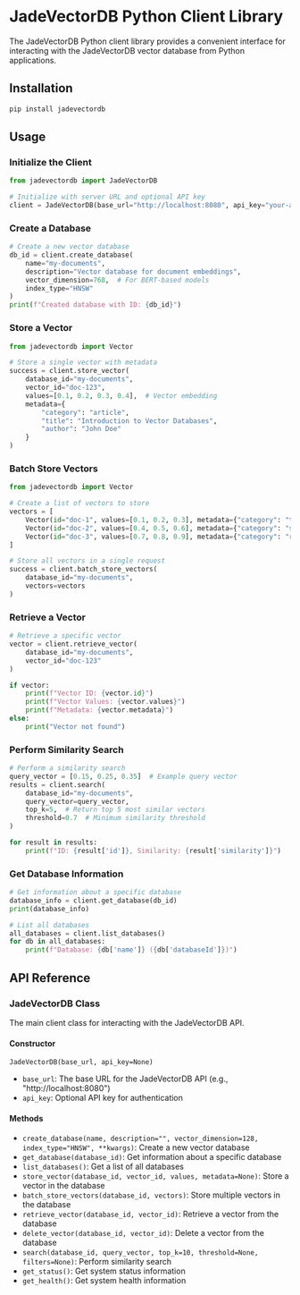 # JadeVectorDB Python Client Library

The JadeVectorDB Python client library provides a convenient interface for interacting with the JadeVectorDB vector database from Python applications.

## Installation

```bash
pip install jadevectordb
```

## Usage

### Initialize the Client

```python
from jadevectordb import JadeVectorDB

# Initialize with server URL and optional API key
client = JadeVectorDB(base_url="http://localhost:8080", api_key="your-api-key")
```

### Create a Database

```python
# Create a new vector database
db_id = client.create_database(
    name="my-documents",
    description="Vector database for document embeddings",
    vector_dimension=768,  # For BERT-based models
    index_type="HNSW"
)
print(f"Created database with ID: {db_id}")
```

### Store a Vector

```python
from jadevectordb import Vector

# Store a single vector with metadata
success = client.store_vector(
    database_id="my-documents",
    vector_id="doc-123",
    values=[0.1, 0.2, 0.3, 0.4],  # Vector embedding
    metadata={
        "category": "article",
        "title": "Introduction to Vector Databases",
        "author": "John Doe"
    }
)
```

### Batch Store Vectors

```python
from jadevectordb import Vector

# Create a list of vectors to store
vectors = [
    Vector(id="doc-1", values=[0.1, 0.2, 0.3], metadata={"category": "tech"}),
    Vector(id="doc-2", values=[0.4, 0.5, 0.6], metadata={"category": "science"}),
    Vector(id="doc-3", values=[0.7, 0.8, 0.9], metadata={"category": "research"})
]

# Store all vectors in a single request
success = client.batch_store_vectors(
    database_id="my-documents",
    vectors=vectors
)
```

### Retrieve a Vector

```python
# Retrieve a specific vector
vector = client.retrieve_vector(
    database_id="my-documents",
    vector_id="doc-123"
)

if vector:
    print(f"Vector ID: {vector.id}")
    print(f"Vector Values: {vector.values}")
    print(f"Metadata: {vector.metadata}")
else:
    print("Vector not found")
```

### Perform Similarity Search

```python
# Perform a similarity search
query_vector = [0.15, 0.25, 0.35]  # Example query vector
results = client.search(
    database_id="my-documents",
    query_vector=query_vector,
    top_k=5,  # Return top 5 most similar vectors
    threshold=0.7  # Minimum similarity threshold
)

for result in results:
    print(f"ID: {result['id']}, Similarity: {result['similarity']}")
```

### Get Database Information

```python
# Get information about a specific database
database_info = client.get_database(db_id)
print(database_info)

# List all databases
all_databases = client.list_databases()
for db in all_databases:
    print(f"Database: {db['name']} ({db['databaseId']})")
```

## API Reference

### JadeVectorDB Class

The main client class for interacting with the JadeVectorDB API.

#### Constructor

`JadeVectorDB(base_url, api_key=None)`

- `base_url`: The base URL for the JadeVectorDB API (e.g., "http://localhost:8080")
- `api_key`: Optional API key for authentication

#### Methods

- `create_database(name, description="", vector_dimension=128, index_type="HNSW", **kwargs)`: Create a new vector database
- `get_database(database_id)`: Get information about a specific database
- `list_databases()`: Get a list of all databases
- `store_vector(database_id, vector_id, values, metadata=None)`: Store a vector in the database
- `batch_store_vectors(database_id, vectors)`: Store multiple vectors in the database
- `retrieve_vector(database_id, vector_id)`: Retrieve a vector from the database
- `delete_vector(database_id, vector_id)`: Delete a vector from the database
- `search(database_id, query_vector, top_k=10, threshold=None, filters=None)`: Perform similarity search
- `get_status()`: Get system status information
- `get_health()`: Get system health information